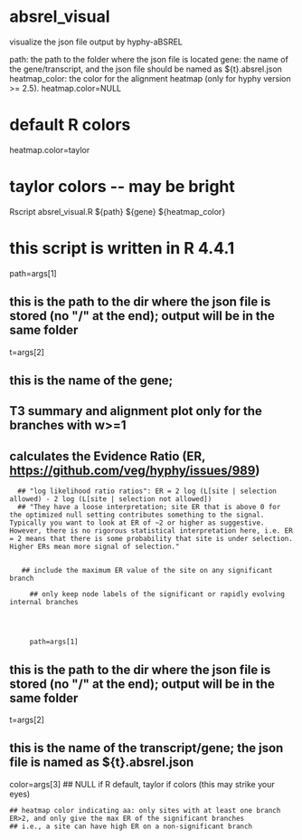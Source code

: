 # absrel_visual
visualize the json file output by hyphy-aBSREL 

path: the path to the folder where the json file is located
gene: the name of the gene/transcript, and the json file should be named as ${t}.absrel.json 
heatmap_color: the color for the alignment heatmap (only for hyphy version >= 2.5). 
heatmap.color=NULL 
# default R colors
heatmap.color=taylor 
# taylor colors -- may be bright
Rscript absrel_visual.R ${path} ${gene} ${heatmap_color}


# this script is written in R 4.4.1

path=args[1]
## this is the path to the dir where the json file is stored (no "/" at the end); output will be in the same folder
t=args[2]
## this is the name of the gene; 


  ## T3 summary and alignment plot only for the branches with w>=1

  ## calculates the Evidence Ratio (ER, https://github.com/veg/hyphy/issues/989)
      ## "log likelihood ratio ratios": ER = 2 log (L[site | selection allowed) - 2 log (L[site | selection not allowed])
      ## "They have a loose interpretation; site ER that is above 0 for the optimized null setting contributes something to the signal. Typically you want to look at ER of ~2 or higher as suggestive. However, there is no rigorous statistical interpretation here, i.e. ER = 2 means that there is some probability that site is under selection. Higher ERs mean more signal of selection."


       ## include the maximum ER value of the site on any significant branch

         ## only keep node labels of the significant or rapidly evolving internal branches




         path=args[1]
## this is the path to the dir where the json file is stored (no "/" at the end); output will be in the same folder
t=args[2]
## this is the name of the transcript/gene; the json file is named as ${t}.absrel.json
color=args[3] ## NULL if R default, taylor if  colors (this may strike your eyes)




    ## heatmap color indicating aa: only sites with at least one branch ER>2, and only give the max ER of the significant branches 
    ## i.e., a site can have high ER on a non-significant branch

    

